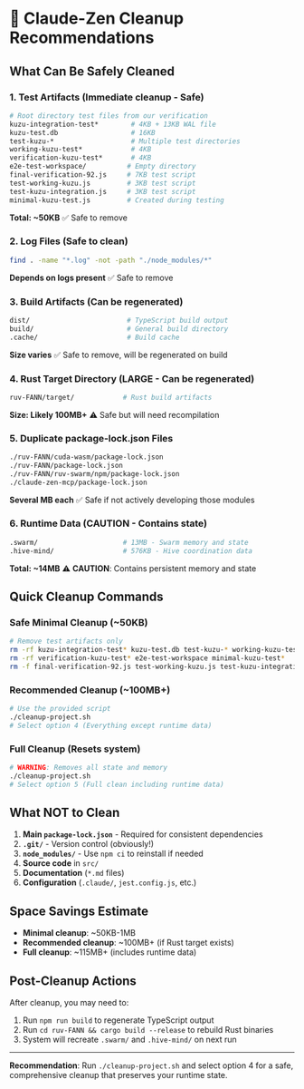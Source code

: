 # 🧹 Claude-Zen Cleanup Recommendations

## What Can Be Safely Cleaned

### 1. **Test Artifacts** (Immediate cleanup - Safe)
```bash
# Root directory test files from our verification
kuzu-integration-test*        # 4KB + 13KB WAL file
kuzu-test.db                  # 16KB
test-kuzu-*                   # Multiple test directories
working-kuzu-test*            # 4KB
verification-kuzu-test*       # 4KB
e2e-test-workspace/          # Empty directory
final-verification-92.js     # 7KB test script
test-working-kuzu.js         # 3KB test script
test-kuzu-integration.js     # 3KB test script
minimal-kuzu-test.js         # Created during testing
```
**Total: ~50KB** ✅ Safe to remove

### 2. **Log Files** (Safe to clean)
```bash
find . -name "*.log" -not -path "./node_modules/*"
```
**Depends on logs present** ✅ Safe to remove

### 3. **Build Artifacts** (Can be regenerated)
```bash
dist/                        # TypeScript build output
build/                       # General build directory
.cache/                      # Build cache
```
**Size varies** ✅ Safe to remove, will be regenerated on build

### 4. **Rust Target Directory** (LARGE - Can be regenerated)
```bash
ruv-FANN/target/            # Rust build artifacts
```
**Size: Likely 100MB+** ⚠️ Safe but will need recompilation

### 5. **Duplicate package-lock.json Files**
```bash
./ruv-FANN/cuda-wasm/package-lock.json
./ruv-FANN/package-lock.json
./ruv-FANN/ruv-swarm/npm/package-lock.json
./claude-zen-mcp/package-lock.json
```
**Several MB each** ✅ Safe if not actively developing those modules

### 6. **Runtime Data** (CAUTION - Contains state)
```bash
.swarm/                     # 13MB - Swarm memory and state
.hive-mind/                 # 576KB - Hive coordination data
```
**Total: ~14MB** ⚠️ **CAUTION**: Contains persistent memory and state

## Quick Cleanup Commands

### Safe Minimal Cleanup (~50KB)
```bash
# Remove test artifacts only
rm -rf kuzu-integration-test* kuzu-test.db test-kuzu-* working-kuzu-test* 
rm -rf verification-kuzu-test* e2e-test-workspace minimal-kuzu-test*
rm -f final-verification-92.js test-working-kuzu.js test-kuzu-integration.js
```

### Recommended Cleanup (~100MB+)
```bash
# Use the provided script
./cleanup-project.sh
# Select option 4 (Everything except runtime data)
```

### Full Cleanup (Resets system)
```bash
# WARNING: Removes all state and memory
./cleanup-project.sh
# Select option 5 (Full clean including runtime data)
```

## What NOT to Clean

1. **Main `package-lock.json`** - Required for consistent dependencies
2. **`.git/`** - Version control (obviously!)
3. **`node_modules/`** - Use `npm ci` to reinstall if needed
4. **Source code** in `src/`
5. **Documentation** (`*.md` files)
6. **Configuration** (`.claude/`, `jest.config.js`, etc.)

## Space Savings Estimate

- **Minimal cleanup**: ~50KB-1MB
- **Recommended cleanup**: ~100MB+ (if Rust target exists)
- **Full cleanup**: ~115MB+ (includes runtime data)

## Post-Cleanup Actions

After cleanup, you may need to:
1. Run `npm run build` to regenerate TypeScript output
2. Run `cd ruv-FANN && cargo build --release` to rebuild Rust binaries
3. System will recreate `.swarm/` and `.hive-mind/` on next run

---

**Recommendation**: Run `./cleanup-project.sh` and select option 4 for a safe, comprehensive cleanup that preserves your runtime state.